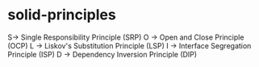 # solid-principles

S-> Single Responsibility Principle (SRP)
O -> Open and Close Principle (OCP)
L -> Liskov's Substitution Principle (LSP)
I -> Interface Segregation Principle (ISP)
D -> Dependency Inversion Principle (DIP)